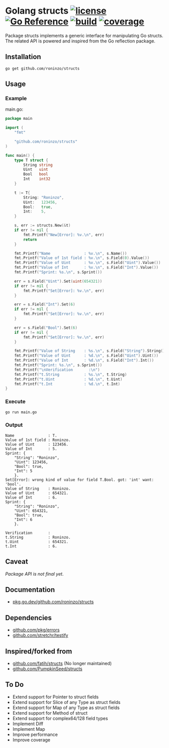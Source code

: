 Golang structs
[![license](https://img.shields.io/badge/license-MIT-green "The MIT License (MIT)")](LICENSE)
[![Go Reference](https://pkg.go.dev/badge/github.com/roninzo/structs.svg)](https://pkg.go.dev/github.com/roninzo/structs)
[![build](https://img.shields.io/badge/build-passing-green "Go build status")](structs.go)
[![coverage](https://img.shields.io/badge/coverage-71%25-yellowgreen?logo=codecov "Unit tests coverage")](structs_test.go) 
=======

Package structs implements a generic interface for manipulating Go structs.
The related API is powered and inspired from the Go reflection package.

## Installation

```
go get github.com/roninzo/structs
```

## Usage

### Example

main.go:
```go
package main

import (
	"fmt"

	"github.com/roninzo/structs"
)

func main() {
	type T struct {
		String string
		Uint   uint
		Bool   bool
		Int    int32
	}

	t := T{
		String: "Roninzo",
		Uint:   123456,
		Bool:   true,
		Int:    5,
	}

	s, err := structs.New(&t)
	if err != nil {
		fmt.Printf("New[Error]: %v.\n", err)
		return
	}

	fmt.Printf("Name               : %v.\n", s.Name())
	fmt.Printf("Value of 1st field : %v.\n", s.Field(0).Value())
	fmt.Printf("Value of Uint      : %v.\n", s.Field("Uint").Value())
	fmt.Printf("Value of Int       : %v.\n", s.Field("Int").Value())
	fmt.Printf("Sprint: %s.\n", s.Sprint())

	err = s.Field("Uint").Set(uint(654321))
	if err != nil {
		fmt.Printf("Set[Error]: %v.\n", err)
	}

	err = s.Field("Int").Set(6)
	if err != nil {
		fmt.Printf("Set[Error]: %v.\n", err)
	}

	err = s.Field("Bool").Set(6)
	if err != nil {
		fmt.Printf("Set[Error]: %v.\n", err)
	}

	fmt.Printf("Value of String    : %s.\n", s.Field("String").String()) // syntax for %s verb
	fmt.Printf("Value of Uint      : %d.\n", s.Field("Uint").Uint())     // syntax for %d verb
	fmt.Printf("Value of Int       : %d.\n", s.Field("Int").Int())       // syntax for %d verb
	fmt.Printf("Sprint: %s.\n", s.Sprint())
	fmt.Printf("\nVerification       :\n")
	fmt.Printf("t.String           : %s.\n", t.String)
	fmt.Printf("t.Uint             : %d.\n", t.Uint)
	fmt.Printf("t.Int              : %d.\n", t.Int)
}
```

### Execute

```bash
go run main.go
```

### Output

```
Name               : T.
Value of 1st field : Roninzo.
Value of Uint      : 123456.
Value of Int       : 5.
Sprint: {
	"String": "Roninzo",
	"Uint": 123456,
	"Bool": true,
	"Int": 5
	}.
Set[Error]: wrong kind of value for field T.Bool. got: 'int' want: 'bool'.
Value of String    : Roninzo.
Value of Uint      : 654321.
Value of Int       : 6.
Sprint: {
	"String": "Roninzo",
	"Uint": 654321,
	"Bool": true,
	"Int": 6
	}.

Verification       :
t.String           : Roninzo.
t.Uint             : 654321.
t.Int              : 6.
```

## Caveat

*Package API is not final yet*.


## Documentation

- [pkg.go.dev/github.com/roninzo/structs](https://pkg.go.dev/github.com/roninzo/structs)


<!-- 
## Coverage

### Unit Tests

```
ok  	github.com/roninzo/structs	0.336s	coverage: 78.7% of statements
```

### Benchmarks

```
BenchmarkContains-4           	  254612	      4168   ns/op	    1872 B/op	      35 allocs/op
BenchmarkCompareEqual-4       	 3544616	       337.5 ns/op	      32 B/op	       2 allocs/op
BenchmarkCompareNotEqual-4    	 3569827	       336.9 ns/op	      32 B/op	       2 allocs/op
BenchmarkIndex-4              	  331239	      3682   ns/op	    1872 B/op	      35 allocs/op
BenchmarkFieldNameByValue-4   	  296122	      3624   ns/op	    1872 B/op	      35 allocs/op
BenchmarkReplace-4            	  157482	      7606   ns/op	    1920 B/op	      25 allocs/op
BenchmarkMap-4                	 1000000	      1550   ns/op	     672 B/op	      15 allocs/op
PASS
coverage: 27.0% of statements
ok  	github.com/roninzo/structs	10.581s
```
 -->

## Dependencies

- [github.com/pkg/errors](https://github.com/pkg/errors)
- [github.com/stretchr/testify](https://github.com/stretchr/testify)


## Inspired/forked from

- [github.com/fatih/structs](https://github.com/fatih/structs) (No longer maintained)
- [github.com/PumpkinSeed/structs](https://github.com/PumpkinSeed/structs)
<!-- 
- https://go101.org/article/reflection.html
- https://github.com/zinuhe/golang-struct-interface
- https://github.com/jinzhu/copier
- [github.com/hvoecking/10772475](https://gist.github.com/hvoecking/10772475)
- [github.com/Ompluscator/dynamic-struct](https://github.com/Ompluscator/dynamic-struct)
- [github.com/r3labs/diff](https://github.com/r3labs/diff)
- [github.com/vdobler/ht/blob/populate](https://github.com/vdobler/ht/blob/master/populate/populate.go)
- [github.com/gookit/config](https://github.com/gookit/config)
- https://stackoverflow.com/questions/24348184/get-pointer-to-value-using-reflection
- https://github.com/jmhodges/copyfighter
- https://github.com/geraldywy/go-refcheck
 -->

## To Do
- Extend support for Pointer to struct fields  
- Extend support for Slice of any Type as struct fields  
- Extend support for Map of any Type as struct fields  
- Extend support for Method of struct  
- Extend support for complex64/128 field types
- Implement Diff 
- Implement Map
- Improve performance
- Improve coverage
